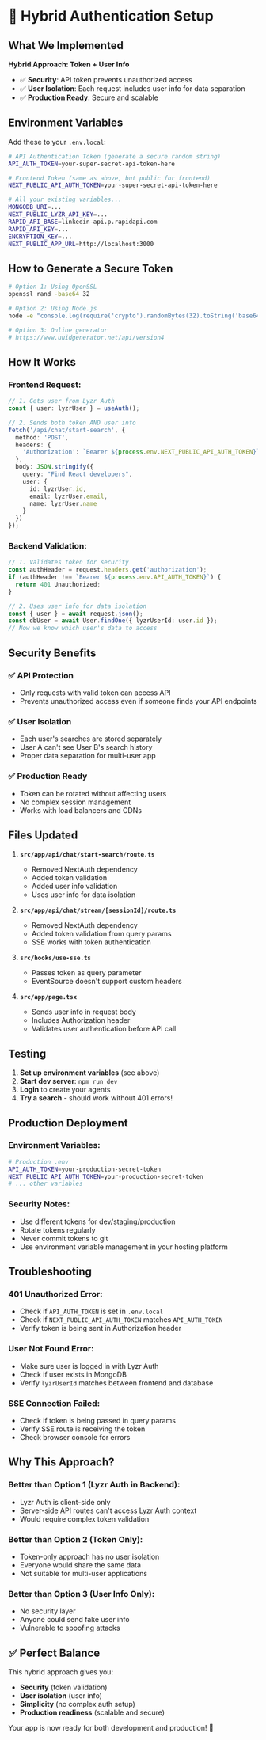 # 🔐 Hybrid Authentication Setup

## What We Implemented

**Hybrid Approach: Token + User Info**
- ✅ **Security**: API token prevents unauthorized access
- ✅ **User Isolation**: Each request includes user info for data separation
- ✅ **Production Ready**: Secure and scalable

## Environment Variables

Add these to your `.env.local`:

```bash
# API Authentication Token (generate a secure random string)
API_AUTH_TOKEN=your-super-secret-api-token-here

# Frontend Token (same as above, but public for frontend)
NEXT_PUBLIC_API_AUTH_TOKEN=your-super-secret-api-token-here

# All your existing variables...
MONGODB_URI=...
NEXT_PUBLIC_LYZR_API_KEY=...
RAPID_API_BASE=linkedin-api.p.rapidapi.com
RAPID_API_KEY=...
ENCRYPTION_KEY=...
NEXT_PUBLIC_APP_URL=http://localhost:3000
```

## How to Generate a Secure Token

```bash
# Option 1: Using OpenSSL
openssl rand -base64 32

# Option 2: Using Node.js
node -e "console.log(require('crypto').randomBytes(32).toString('base64'))"

# Option 3: Online generator
# https://www.uuidgenerator.net/api/version4
```

## How It Works

### **Frontend Request:**
```typescript
// 1. Gets user from Lyzr Auth
const { user: lyzrUser } = useAuth();

// 2. Sends both token AND user info
fetch('/api/chat/start-search', {
  method: 'POST',
  headers: { 
    'Authorization': `Bearer ${process.env.NEXT_PUBLIC_API_AUTH_TOKEN}`
  },
  body: JSON.stringify({
    query: "Find React developers",
    user: {
      id: lyzrUser.id,
      email: lyzrUser.email,
      name: lyzrUser.name
    }
  })
});
```

### **Backend Validation:**
```typescript
// 1. Validates token for security
const authHeader = request.headers.get('authorization');
if (authHeader !== `Bearer ${process.env.API_AUTH_TOKEN}`) {
  return 401 Unauthorized;
}

// 2. Uses user info for data isolation
const { user } = await request.json();
const dbUser = await User.findOne({ lyzrUserId: user.id });
// Now we know which user's data to access
```

## Security Benefits

### ✅ **API Protection**
- Only requests with valid token can access API
- Prevents unauthorized access even if someone finds your API endpoints

### ✅ **User Isolation**
- Each user's searches are stored separately
- User A can't see User B's search history
- Proper data separation for multi-user app

### ✅ **Production Ready**
- Token can be rotated without affecting users
- No complex session management
- Works with load balancers and CDNs

## Files Updated

1. **`src/app/api/chat/start-search/route.ts`**
   - Removed NextAuth dependency
   - Added token validation
   - Added user info validation
   - Uses user info for data isolation

2. **`src/app/api/chat/stream/[sessionId]/route.ts`**
   - Removed NextAuth dependency
   - Added token validation from query params
   - SSE works with token authentication

3. **`src/hooks/use-sse.ts`**
   - Passes token as query parameter
   - EventSource doesn't support custom headers

4. **`src/app/page.tsx`**
   - Sends user info in request body
   - Includes Authorization header
   - Validates user authentication before API call

## Testing

1. **Set up environment variables** (see above)
2. **Start dev server**: `npm run dev`
3. **Login** to create your agents
4. **Try a search** - should work without 401 errors!

## Production Deployment

### **Environment Variables:**
```bash
# Production .env
API_AUTH_TOKEN=your-production-secret-token
NEXT_PUBLIC_API_AUTH_TOKEN=your-production-secret-token
# ... other variables
```

### **Security Notes:**
- Use different tokens for dev/staging/production
- Rotate tokens regularly
- Never commit tokens to git
- Use environment variable management in your hosting platform

## Troubleshooting

### **401 Unauthorized Error:**
- Check if `API_AUTH_TOKEN` is set in `.env.local`
- Check if `NEXT_PUBLIC_API_AUTH_TOKEN` matches `API_AUTH_TOKEN`
- Verify token is being sent in Authorization header

### **User Not Found Error:**
- Make sure user is logged in with Lyzr Auth
- Check if user exists in MongoDB
- Verify `lyzrUserId` matches between frontend and database

### **SSE Connection Failed:**
- Check if token is being passed in query params
- Verify SSE route is receiving the token
- Check browser console for errors

## Why This Approach?

### **Better than Option 1 (Lyzr Auth in Backend):**
- Lyzr Auth is client-side only
- Server-side API routes can't access Lyzr Auth context
- Would require complex token validation

### **Better than Option 2 (Token Only):**
- Token-only approach has no user isolation
- Everyone would share the same data
- Not suitable for multi-user applications

### **Better than Option 3 (User Info Only):**
- No security layer
- Anyone could send fake user info
- Vulnerable to spoofing attacks

## ✅ Perfect Balance

This hybrid approach gives you:
- **Security** (token validation)
- **User isolation** (user info)
- **Simplicity** (no complex auth setup)
- **Production readiness** (scalable and secure)

Your app is now ready for both development and production! 🚀
